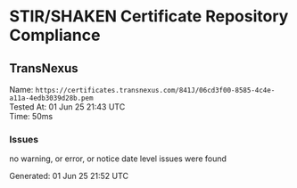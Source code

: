 # STIR/SHAKEN Certificate Repository Compliance

## TransNexus

Name: `https://certificates.transnexus.com/841J/06cd3f00-8585-4c4e-a11a-4edb3039d28b.pem`\
Tested At: 01 Jun 25 21:43 UTC\
Time: 50ms

### Issues

no warning, or error, or notice date level issues were found

Generated: 01 Jun 25 21:52 UTC